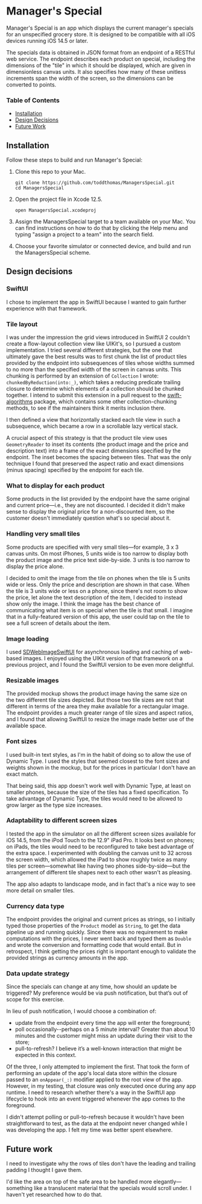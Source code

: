 # Manager's Special

Manager's Special is an app which displays the current manager's specials for an unspecified grocery store. It is designed to be compatible with all iOS devices running iOS 14.5 or later.

The specials data is obtained in JSON format from an endpoint of a RESTful web service. The endpoint describes each product on special, including the dimensions of the "tile" in which it should be displayed, which are given in dimensionless canvas units. It also specifies how many of these unitless increments span the width of the screen, so the dimensions can be converted to points.

### Table of Contents

- [Installation](#installation)
- [Design Decisions](#design-decisions)
- [Future Work](#future-work)

## Installation

Follow these steps to build and run Manager's Special:

1. Clone this repo to your Mac.

    ```
    git clone https://github.com/toddthomas/ManagersSpecial.git
    cd ManagersSpecial
    ```

2. Open the project file in Xcode 12.5.

    ```
    open ManagersSpecial.xcodeproj
    ```
    
3. Assign the ManagersSpecial target to a team available on your Mac. You can find instructions on how to do that by clicking the Help menu and typing "assign a project to a team" into the search field.

4. Choose your favorite simulator or connected device, and build and run the ManagersSpecial scheme.

## Design decisions
### SwiftUI
I chose to implement the app in SwiftUI because I wanted to gain further experience with that framework.

### Tile layout
I was under the impression the grid views introduced in SwiftUI 2 couldn't create a flow-layout collection view like UIKit's, so I pursued a custom implementation. I tried several different strategies, but the one that ultimately gave the best results was to first chunk the list of product tiles provided by the endpoint into subsequences of tiles whose widths summed to no more than the specified width of the screen in canvas units. This chunking is performed by an extension of `Collection` I wrote: `chunkedByReduction(into:_)`, which takes a reducing predicate trailing closure to determine which elements of a collection should be chunked together. I intend to submit this extension in a pull request to the [swift-algorithms](https://github.com/apple/swift-algorithms) package, which contains some other collection-chunking methods, to see if the maintainers think it merits inclusion there.

I then defined a view that horizontally stacked each tile view in such a subsequence, which became a row in a scrollable lazy vertical stack.

A crucial aspect of this strategy is that the product tile view uses `GeometryReader` to inset its contents (the product image and the price and description text) into a frame of the exact dimensions specified by the endpoint. The inset becomes the spacing between tiles. That was the only technique I found that preserved the aspect ratio and exact dimensions (minus spacing) specified by the endpoint for each tile.

### What to display for each product
Some products in the list provided by the endpoint have the same original and current price—i.e., they are not discounted. I decided it didn't make sense to display the original price for a non-discounted item, so the customer doesn't immediately question what's so special about it.

### Handling very small tiles
Some products are specified with very small tiles—for example, 3 x 3 canvas units. On most iPhones, 5 units wide is too narrow to display both the product image and the price text side-by-side. 3 units is too narrow to display the price alone.

I decided to omit the image from the tile on phones when the tile is 5 units wide or less. Only the price and description are shown in that case. When the tile is 3 units wide or less on a phone, since there's not room to show the price, let alone the text description of the item, I decided to instead show only the image. I think the image has the best chance of communicating what item is on special when the tile is that small. I imagine that in a fully-featured version of this app, the user could tap on the tile to see a full screen of details about the item.

### Image loading
I used [SDWebImageSwiftUI](https://github.com/SDWebImage/SDWebImageSwiftUI) for asynchronous loading and caching of web-based images. I enjoyed using the UIKit version of that framework on a previous project, and I found the SwiftUI version to be even more delightful.

### Resizable images
The provided mockup shows the product image having the same size on the two different tile sizes depicted. But those two tile sizes are not that different in terms of the area they make available for a rectangular image. The endpoint provides a much greater range of tile sizes and aspect ratios, and I found that allowing SwiftUI to resize the image made better use of the available space.

### Font sizes
I used built-in text styles, as I'm in the habit of doing so to allow the use of Dynamic Type. I used the styles that seemed closest to the font sizes and weights shown in the mockup, but for the prices in particular I don't have an exact match.

That being said, this app doesn't work well with Dynamic Type, at least on smaller phones, because the size of the tiles has a fixed specification. To take advantage of Dynamic Type, the tiles would need to be allowed to grow larger as the type size increases.

### Adaptability to different screen sizes
I tested the app in the simulator on all the different screen sizes available for iOS 14.5, from the iPod Touch to the 12.9" iPad Pro. It looks best on phones; on iPads, the tiles would need to be reconfigured to take best advantage of the extra space. I experimented with doubling the canvas unit to 32 across the screen width, which allowed the iPad to show roughly twice as many tiles per screen—somewhat like having two phones side-by-side—but the arrangement of different tile shapes next to each other wasn't as pleasing.

The app also adapts to landscape mode, and in fact that's a nice way to see more detail on smaller tiles.

### Currency data type
The endpoint provides the original and current prices as strings, so I initially typed those properties of the `Product` model as `String`, to get the data pipeline up and running quickly. Since there was no requirement to make computations with the prices, I never went back and typed them as `Double` and wrote the conversion and formatting code that would entail. But in retrospect, I think getting the prices right is important enough to validate the provided strings as currency amounts in the app.

### Data update strategy
Since the specials can change at any time, how should an update be triggered? My preference would be via push notification, but that’s out of scope for this exercise.

In lieu of push notification, I would choose a combination of:
* update from the endpoint every time the app will enter the foreground;
* poll occasionally--perhaps on a 5 minute interval? Greater than about 10 minutes and the customer might miss an update during their visit to the store;
* pull-to-refresh? I believe it’s a well-known interaction that might be expected in this context.

Of the three, I only attempted to implement the first. That took the form of performing an update of the app's local data store within the closure passed to an `onAppear(_:)` modifier applied to the root view of the app. However, in my testing, that closure was only executed once during any app runtime. I need to research whether there's a way in the SwiftUI app lifecycle to hook into an event triggered whenever the app comes to the foreground.

I didn't attempt polling or pull-to-refresh because it wouldn't have been straightforward to test, as the data at the endpoint never changed while I was developing the app. I felt my time was better spent elsewhere.

## Future work
I need to investigate why the rows of tiles don't have the leading and trailing padding I thought I gave them.

I'd like the area on top of the safe area to be handled more elegantly—something like a translucent material that the specials would scroll under. I haven't yet researched how to do that.
